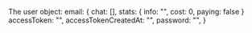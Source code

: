 The user object:
email: {
 chat: [],
 stats: {
   info: "",
   cost: 0,
   paying: false
 }
accessToken: "",
accessTokenCreatedAt: "",
password: "",
}